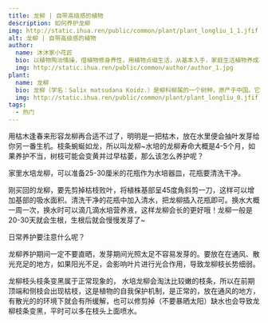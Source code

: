 ```yaml
---
title: 龙柳 | 自带高级感的植物
description: 如何养护龙柳
img: http://static.ihua.ren/public/common/plant/plant_longliu_1_1.jfif
alt: 龙柳 | 自带高级感的植物
author: 
  name: 沐沐家小花匠
  bio: 以植物陶冶情操，借植物修身养性，用植物点缀生活，从基本入手，家庭生活植物养成攻略。
  img: http://static.ihua.ren/public/common/author/author_1.jpg
plant: 
  name: 龙柳
  bio: 龙柳（学名：Salix matsudana Koidz.）是柳科柳属的一个树种，原产于中国。它也被称为中国垂柳或垂柳。
  img: http://static.ihua.ren/public/common/plant/plant_longliu_0.jfif
tags: 
  - 热门
---
```

<!-- ## 龙柳 | 自带高级感的植物 -->

用枯木逢春来形容龙柳再合适不过了，明明是一把枯木，放在水里便会抽叶发芽给你另一番生机。枝条蜿蜒如龙，所以叫龙柳~水培的龙柳寿命大概是4-5个月，如果养护不当，树枝可能会变黄并过早枯萎，那么该怎么养护呢？

家里水培龙柳，可以准备25-30厘米的花瓶作为水培器皿，花瓶要清洗干净。

刚买回的龙柳，要先剪掉枯枝败叶，将植株基部呈45度角斜剪一刀，这样可以增加基部的吸水面积。清洗干净的花瓶中加入清水，把龙柳插入花瓶即可。换水大概一周一次，换水时可以滴几滴水培营养液，这样龙柳会长的更好哦！龙柳一般是20-30天就会生根，生根后就会慢慢发芽了~

日常养护要注意什么呢？

龙柳养护期间一定不要直晒，发芽期间光照太足不容易发芽的。要放在在通风、散光充足的地方，如果阳光不足，会影响叶片进行光合作用，导致龙柳枝长势细弱。

龙柳枝头枝条变黑属于正常现象的， 水培龙柳会淘汰比较嫩的枝条，所以在前期顶端和侧枝会出现枯枝，这是植物的自我保护机制，是正常的，放在通风的地方，有散光的的环境下就会有所缓解，也可以修剪掉（不要暴晒太阳）缺水也会导致龙柳枝条变黑，平时可以多在枝头上面喷水。
